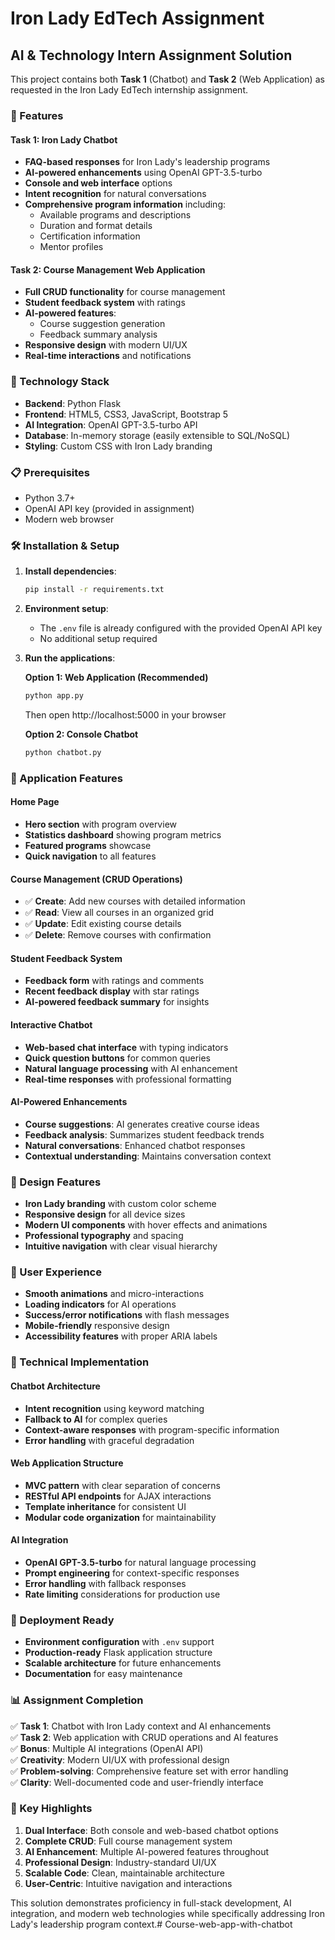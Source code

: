 # Iron Lady EdTech Assignment

## AI & Technology Intern Assignment Solution

This project contains both **Task 1** (Chatbot) and **Task 2** (Web Application) as requested in the Iron Lady EdTech internship assignment.

### 🌟 Features

#### Task 1: Iron Lady Chatbot
- **FAQ-based responses** for Iron Lady's leadership programs
- **AI-powered enhancements** using OpenAI GPT-3.5-turbo
- **Console and web interface** options
- **Intent recognition** for natural conversations
- **Comprehensive program information** including:
  - Available programs and descriptions
  - Duration and format details
  - Certification information
  - Mentor profiles

#### Task 2: Course Management Web Application
- **Full CRUD functionality** for course management
- **Student feedback system** with ratings
- **AI-powered features**:
  - Course suggestion generation
  - Feedback summary analysis
- **Responsive design** with modern UI/UX
- **Real-time interactions** and notifications

### 🚀 Technology Stack

- **Backend**: Python Flask
- **Frontend**: HTML5, CSS3, JavaScript, Bootstrap 5
- **AI Integration**: OpenAI GPT-3.5-turbo API
- **Database**: In-memory storage (easily extensible to SQL/NoSQL)
- **Styling**: Custom CSS with Iron Lady branding

### 📋 Prerequisites

- Python 3.7+
- OpenAI API key (provided in assignment)
- Modern web browser

### 🛠️ Installation & Setup

1. **Install dependencies**:
   ```bash
   pip install -r requirements.txt
   ```

2. **Environment setup**:
   - The `.env` file is already configured with the provided OpenAI API key
   - No additional setup required

3. **Run the applications**:

   **Option 1: Web Application (Recommended)**
   ```bash
   python app.py
   ```
   Then open http://localhost:5000 in your browser

   **Option 2: Console Chatbot**
   ```bash
   python chatbot.py
   ```

### 🎯 Application Features

#### Home Page
- **Hero section** with program overview
- **Statistics dashboard** showing program metrics
- **Featured programs** showcase
- **Quick navigation** to all features

#### Course Management (CRUD Operations)
- ✅ **Create**: Add new courses with detailed information
- ✅ **Read**: View all courses in an organized grid
- ✅ **Update**: Edit existing course details
- ✅ **Delete**: Remove courses with confirmation

#### Student Feedback System
- **Feedback form** with ratings and comments
- **Recent feedback display** with star ratings
- **AI-powered feedback summary** for insights

#### Interactive Chatbot
- **Web-based chat interface** with typing indicators
- **Quick question buttons** for common queries
- **Natural language processing** with AI enhancement
- **Real-time responses** with professional formatting

#### AI-Powered Enhancements
- **Course suggestions**: AI generates creative course ideas
- **Feedback analysis**: Summarizes student feedback trends
- **Natural conversations**: Enhanced chatbot responses
- **Contextual understanding**: Maintains conversation context

### 🎨 Design Features

- **Iron Lady branding** with custom color scheme
- **Responsive design** for all device sizes
- **Modern UI components** with hover effects and animations
- **Professional typography** and spacing
- **Intuitive navigation** with clear visual hierarchy

### 📱 User Experience

- **Smooth animations** and micro-interactions
- **Loading indicators** for AI operations
- **Success/error notifications** with flash messages
- **Mobile-friendly** responsive design
- **Accessibility features** with proper ARIA labels

### 🔧 Technical Implementation

#### Chatbot Architecture
- **Intent recognition** using keyword matching
- **Fallback to AI** for complex queries
- **Context-aware responses** with program-specific information
- **Error handling** with graceful degradation

#### Web Application Structure
- **MVC pattern** with clear separation of concerns
- **RESTful API endpoints** for AJAX interactions
- **Template inheritance** for consistent UI
- **Modular code organization** for maintainability

#### AI Integration
- **OpenAI GPT-3.5-turbo** for natural language processing
- **Prompt engineering** for context-specific responses
- **Error handling** with fallback responses
- **Rate limiting** considerations for production use

### 🚀 Deployment Ready

- **Environment configuration** with `.env` support
- **Production-ready** Flask application structure
- **Scalable architecture** for future enhancements
- **Documentation** for easy maintenance

### 📊 Assignment Completion

✅ **Task 1**: Chatbot with Iron Lady context and AI enhancements  
✅ **Task 2**: Web application with CRUD operations and AI features  
✅ **Bonus**: Multiple AI integrations (OpenAI API)  
✅ **Creativity**: Modern UI/UX with professional design  
✅ **Problem-solving**: Comprehensive feature set with error handling  
✅ **Clarity**: Well-documented code and user-friendly interface  

### 🎯 Key Highlights

1. **Dual Interface**: Both console and web-based chatbot options
2. **Complete CRUD**: Full course management system
3. **AI Enhancement**: Multiple AI-powered features throughout
4. **Professional Design**: Industry-standard UI/UX
5. **Scalable Code**: Clean, maintainable architecture
6. **User-Centric**: Intuitive navigation and interactions

This solution demonstrates proficiency in full-stack development, AI integration, and modern web technologies while specifically addressing Iron Lady's leadership program context.#   C o u r s e - w e b - a p p - w i t h - c h a t b o t  
 